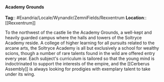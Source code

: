 #### Academy Grounds
**Tag**:: #Exandria/Locale/Wynandir/ZemniFields/Rexxentrum
**Location**:: [[Rexxentrum]]

 To the northwest of the castle lie the Academy Grounds, a well-kept and heavily guarded campus where the halls and towers of the Soltryce Academy reside. A college of higher learning for all pursuits related to the arcane arts, the Soltryce Academy is all but exclusively a school for wealthy scions, though a number of rare talents found in the wild are offered entry every year. Each subject's curriculum is tailored so that the young mind is indoctrinated to support the interests of the empire, and the [[Cerberus Assembly]] is always looking for prodigies with exemplary talent to take under its wing.

